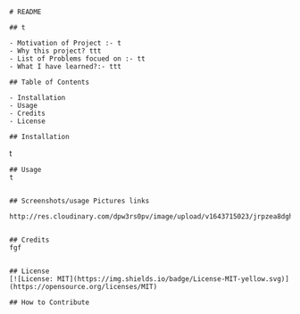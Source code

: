 
  
    # README
  
    ## t
  
    - Motivation of Project :- t
    - Why this project? ttt
    - List of Problems focued on :- tt
    - What I have learned?:- ttt
    
    ## Table of Contents 
  
    - Installation
    - Usage
    - Credits
    - License
    
    ## Installation
    
   t
    
    ## Usage
    t
  
    
    ## Screenshots/usage Pictures links
    
    http://res.cloudinary.com/dpw3rs0pv/image/upload/v1643715023/jrpzea8dghet49hirt31.jpg
        
    
    ## Credits
    fgf
  
    
    ## License
    [![License: MIT](https://img.shields.io/badge/License-MIT-yellow.svg)](https://opensource.org/licenses/MIT)
  
    ## How to Contribute
    
  